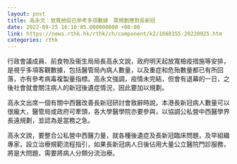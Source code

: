 ```yaml
---
layout: post
title: 高永文：放寬檢疫已參考多項數據　需規劃應對長新冠
date: 2022-09-25 16:10:05.000000000 +08:00
link: https://news.rthk.hk/rthk/ch/component/k2/1668355-20220925.htm
categories: rthk
---
```


行政會議成員、前食物及衞生局局長高永文說，政府明天起放寬檢疫措施等安排，是視乎多項客觀數據，包括醫管局內病人數量，以及重症和危殆數量都已有所回落，亦有參考病毒複製量指標。高永文強調，疫情未完結，但會有退幕的一日，之後社會就會關注病人的新冠後遺症情況，因此要加以規劃。

高永文出席一個有關中西醫改善長新冠研討會致辭時說，本港長新冠病人數量可以很龐大，醫管局或政府可牽頭，各大學醫學院亦要參與，以協調公私營中西醫學界長遠規劃，並認為是當務之急。

高永文說，要整合公私營中西醫力量，就各種後遺症及長新冠臨床問題，及早組織專家，設立治療規範流程指引，如果長新冠病人日後佔用大量公立醫院門診服務，將是大問題，需要將病人分類分流治療。
